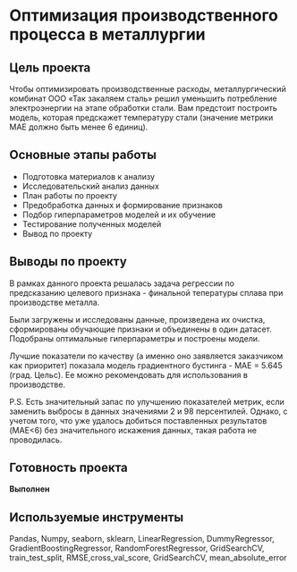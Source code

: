 # Оптимизация производственного процесса в металлургии

## Цель проекта
Чтобы оптимизировать производственные расходы, металлургический комбинат ООО «Так закаляем сталь» решил уменьшить потребление электроэнергии на этапе обработки стали. Вам предстоит построить модель, которая предскажет температуру стали
(значение метрики MAE должно быть менее 6 единиц).

## Основные этапы работы
- Подготовка материалов к анализу
- Исследовательский анализ данных 
- План работы по проекту
- Предобработка данных и формирование признаков
- Подбор гиперпараметров моделей и их обучение
- Тестирование полученных моделей
- Вывод по проекту

## Выводы по проекту
В рамках данного проекта решалась задача регрессии по предсказанию целевого признака - финальной тепературы сплава при производстве металла.
    
Были загружены и исследованы данные, произведена их очистка, сформированы обучающие признаки и объединены в один датасет. Подобраны оптимальные гиперпараметры и построены модели.
    
Лучшие показатели по качеству (а именно оно заявляется заказчиком как приоритет) показала модель градиентного бустинга - MAE = 5.645 (град. Цельс). Ее можно рекомендовать для использования в производстве.
    
P.S. Есть значительный запас по улучшению показателей метрик, если заменить выбросы в данных значениями 2 и 98 персентилей. Однако, с учетом того, что уже удалось добиться поставленных результатов (MAE<6) без значительного искажения данных, такая работа не проводилась.

## Готовность проекта 
**Выполнен**

## Используемые инструменты
Pandas, Numpy, seaborn, sklearn, LinearRegression, DummyRegressor, GradientBoostingRegressor, RandomForestRegressor, GridSearchCV, train_test_split, RMSE,cross_val_score, GridSearchCV, mean_absolute_error
